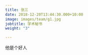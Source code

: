 ```yaml
---
title: 张三
date: 2018-12-20T13:44:30.000+10:00
image: images/team/g1.jpg
jobtitle: 学术秘书
weight: "3"

---
```

他是个好人